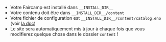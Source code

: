 - Votre Faircamp est installé dans `__INSTALL_DIR__`
- Votre contenu doit être dans `__INSTALL_DIR__/content`
- Votre fichier de configuration est `__INSTALL_DIR__/content/catalog.eno` (voir [la doc](https://simonrepp.com/faircamp/manual/manifests.html))
- Le site sera automatiquement mis à jour à chaque fois que vous modifierez quelque chose dans le dossier `content` !
